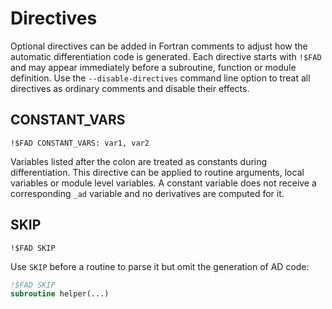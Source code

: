 # Directives

Optional directives can be added in Fortran comments to adjust how the automatic differentiation code is generated.
Each directive starts with `!$FAD` and may appear immediately before a subroutine, function or module definition. Use the
`--disable-directives` command line option to treat all directives as ordinary comments and disable their effects.

## CONSTANT_VARS

```
!$FAD CONSTANT_VARS: var1, var2
```

Variables listed after the colon are treated as constants during differentiation.
This directive can be applied to routine arguments, local variables or module level variables.
A constant variable does not receive a corresponding `_ad` variable and no derivatives are computed for it.

## SKIP

```
!$FAD SKIP
```
Use `SKIP` before a routine to parse it but omit the generation of AD code:

```fortran
!$FAD SKIP
subroutine helper(...)
```

